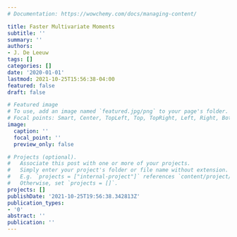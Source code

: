 ```yaml
---
# Documentation: https://wowchemy.com/docs/managing-content/

title: Faster Multivariate Moments
subtitle: ''
summary: ''
authors:
- J. De Leeuw
tags: []
categories: []
date: '2020-01-01'
lastmod: 2021-10-25T15:56:38-04:00
featured: false
draft: false

# Featured image
# To use, add an image named `featured.jpg/png` to your page's folder.
# Focal points: Smart, Center, TopLeft, Top, TopRight, Left, Right, BottomLeft, Bottom, BottomRight.
image:
  caption: ''
  focal_point: ''
  preview_only: false

# Projects (optional).
#   Associate this post with one or more of your projects.
#   Simply enter your project's folder or file name without extension.
#   E.g. `projects = ["internal-project"]` references `content/project/deep-learning/index.md`.
#   Otherwise, set `projects = []`.
projects: []
publishDate: '2021-10-25T19:56:38.342813Z'
publication_types:
- '0'
abstract: ''
publication: ''
---
```

